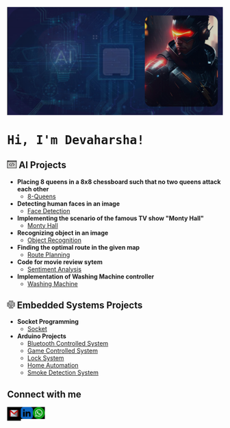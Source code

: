 <img src="demo.png" alt="Background" class="center">

<h1><pre>Hi, I'm Devaharsha!</h1>

<h2><img width = 22px src = "https://github.com/DevaharshaM/DevaharshaM/blob/inception/code.png"> AI Projects</h2>

- <b>Placing 8 queens in a 8x8 chessboard such that no two queens attack each other</b>
  - [8-Queens](https://github.com/DevaharshaM/AI_Projects/tree/8_Queens)
- <b>Detecting human faces in an image</b>
  - [Face Detection](https://github.com/DevaharshaM/AI_Projects/tree/Face_Detection)
- <b>Implementing the scenario of the famous TV show "Monty Hall"</b>
  - [Monty Hall](https://github.com/DevaharshaM/AI_Projects/tree/Monty_Hall)
- <b>Recognizing object in an image</b>
  - [Object Recognition](https://github.com/DevaharshaM/AI_Projects/tree/Object_Recognition)
- <b>Finding the optimal route in the given map</b>
  - [Route Planning](https://github.com/DevaharshaM/AI_Projects/tree/Route_Planning)
- <b>Code for movie review sytem</b>
  - [Sentiment Analysis](https://github.com/DevaharshaM/AI_Projects/tree/Sentiment_Analysis)
- <b>Implementation of Washing Machine controller</b>
  - [Washing Machine](https://github.com/DevaharshaM/AI_Projects/tree/Washing_Machine)

<h2><img width = 18px src = "https://github.com/DevaharshaM/DevaharshaM/blob/inception/processor.png"> Embedded Systems Projects</h2>

- <b>Socket Programming</b>
  - [Socket](https://github.com/DevaharshaM/PythonProjects/tree/Socket_Programming)
- <b>Arduino Projects</b>
  - [Bluetooth Controlled System](https://github.com/DevaharshaM/ArduinoProjects/tree/BluetoothControlledSystem)
  - [Game Controlled System](https://github.com/DevaharshaM/ArduinoProjects/tree/GameControlledSystem)
  - [Lock System](https://github.com/DevaharshaM/ArduinoProjects/tree/LockSystem)
  - [Home Automation](https://github.com/DevaharshaM/ArduinoProjects/tree/RemoteControlledHomeAutomation)
  - [Smoke Detection System](https://github.com/DevaharshaM/ArduinoProjects/tree/SmokeDetectionSystem)
    
<h2> Connect with me</h2>

[<img align="left" alt="Devaharsha | Gmail" width="32px" src="https://github.com/DevaharshaM/DevaharshaM/blob/inception/mail.svg" />][gmail]
[<img align="left" alt="Devaharsha | LinkedIn" width="28px" src="https://github.com/DevaharshaM/DevaharshaM/blob/inception/linkedin.svg" />][linkedin]
[<img align="left" alt="Devaharsha | Whatsapp" width="28px" src="https://github.com/DevaharshaM/DevaharshaM/blob/inception/whatsapp.svg" />][Whatsapp]

[linkedin]: https://www.linkedin.com/in/devaharsha-m-49779b118/
[gmail]: meesarapud@gmail.com
[Whatsapp]: +447780246719
